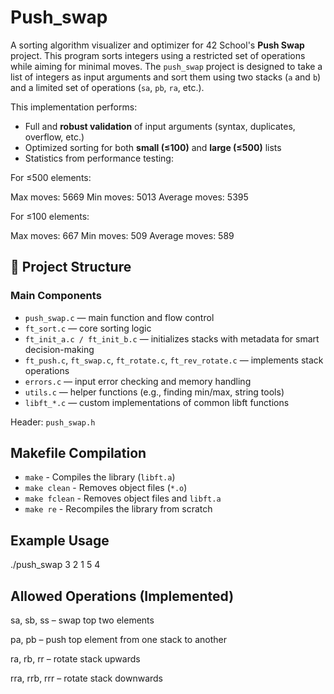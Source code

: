 # Push_swap

A sorting algorithm visualizer and optimizer for 42 School's **Push Swap** project. This program sorts integers using a restricted set of operations while aiming for minimal moves.
The `push_swap` project is designed to take a list of integers as input arguments and sort them using two stacks (`a` and `b`) and a limited set of operations (`sa`, `pb`, `ra`, etc.).

This implementation performs:

-  Full and **robust validation** of input arguments (syntax, duplicates, overflow, etc.)
-  Optimized sorting for both **small (≤100)** and **large (≤500)** lists
-  Statistics from performance testing:

For ≤500 elements:

Max moves: 5669
Min moves: 5013
Average moves: 5395

For ≤100 elements:

Max moves: 667
Min moves: 509
Average moves: 589

## 📁 Project Structure

### Main Components

- `push_swap.c` — main function and flow control  
- `ft_sort.c` — core sorting logic  
- `ft_init_a.c / ft_init_b.c` — initializes stacks with metadata for smart decision-making  
- `ft_push.c`, `ft_swap.c`, `ft_rotate.c`, `ft_rev_rotate.c` — implements stack operations  
- `errors.c` — input error checking and memory handling  
- `utils.c` — helper functions (e.g., finding min/max, string tools)  
- `libft_*.c` — custom implementations of common libft functions  

 Header: `push_swap.h`

## Makefile Compilation
- `make`      - Compiles the library (`libft.a`)
- `make clean` - Removes object files (`*.o`)
- `make fclean` - Removes object files and `libft.a`
- `make re`    - Recompiles the library from scratch

## Example Usage

./push_swap 3 2 1 5 4

## Allowed Operations (Implemented)

sa, sb, ss – swap top two elements

pa, pb – push top element from one stack to another

ra, rb, rr – rotate stack upwards

rra, rrb, rrr – rotate stack downwards

